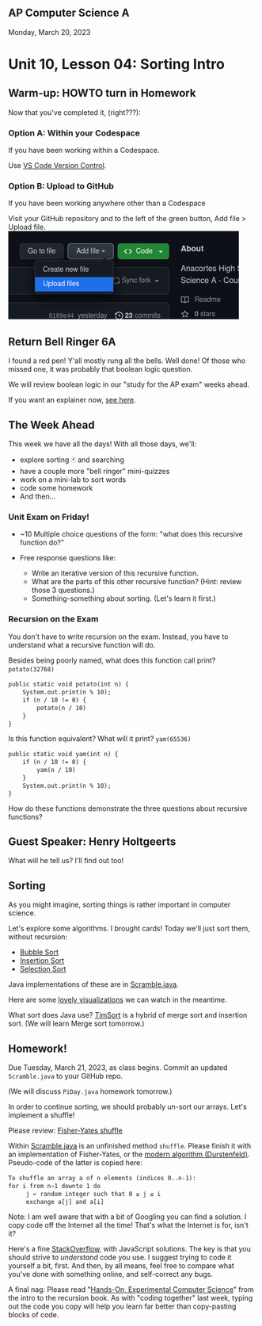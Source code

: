 ## AP Computer Science A

Monday, March 20, 2023

# Unit 10, Lesson 04: Sorting Intro

## Warm-up: HOWTO turn in Homework

Now that you've completed it, (right???):

### Option A: Within your Codespace

If you have been working within a Codespace.

Use [VS Code Version Control](../git/README.md).

### Option B: Upload to GitHub

If you have been working anywhere other than a Codespace

Visit your GitHub repository and to the left of the green button, Add file > Upload file.
![Upload files](../git/upload-files.png)

## Return Bell Ringer 6A

I found a red pen! Y'all mostly rung all the bells. Well done! Of those who missed one, it was probably that boolean logic question.

We will review boolean logic in our "study for the AP exam" weeks ahead.

If you want an explainer now, [see here](booleans.md).

## The Week Ahead

This week we have all the days! With all those days, we'll:

- explore sorting 🃏 and searching
- have a couple more "bell ringer" mini-quizzes
- work on a mini-lab to sort words
- code some homework
- And then...

### Unit Exam on Friday!

- ~10 Multiple choice questions of the form: "what does this recursive function do?"

- Free response questions like:
  - Write an iterative version of this recursive function.
  - What are the parts of this other recursive function? (Hint: review those 3 questions.)
  - Something-something about sorting. (Let's learn it first.)

### Recursion on the Exam

You don't have to write recursion on the exam. Instead, you have to understand what a recursive function will do.

Besides being poorly named, what does this function call print? `potato(32768)`

```
public static void potato(int n) {
    System.out.print(n % 10);
    if (n / 10 != 0) {
        potato(n / 10)
    }
}
```

Is this function equivalent? What will it print? `yam(65536)`

```
public static void yam(int n) {
    if (n / 10 != 0) {
        yam(n / 10)
    }
    System.out.print(n % 10);
}
```

How do these functions demonstrate the three questions about recursive functions?

## Guest Speaker: Henry Holtgeerts

What will he tell us? I'll find out too!

## Sorting

As you might imagine, sorting things is rather important in computer science.

Let's explore some algorithms. I brought cards! Today we'll just sort them, without recursion:

- [Bubble Sort](https://en.wikipedia.org/wiki/Bubble_sort)
- [Insertion Sort](https://en.wikipedia.org/wiki/Insertion_sort)
- [Selection Sort](https://en.wikipedia.org/wiki/Selection_sort)

Java implementations of these are in [Scramble.java](Scramble.java).

Here are some [lovely visualizations](https://www.cs.usfca.edu/~galles/visualization/ComparisonSort.html) we can watch in the meantime.

What sort does Java use? [TimSort](https://en.wikipedia.org/wiki/Timsort) is a hybrid of merge sort and insertion sort. (We will learn Merge sort tomorrow.)

## Homework!

Due Tuesday, March 21, 2023, as class begins. Commit an updated `Scramble.java` to your GitHub repo.

(We will discuss `PiDay.java` homework tomorrow.)

In order to continue sorting, we should probably un-sort our arrays. Let's implement a shuffle!

Please review: [Fisher-Yates shuffle](https://en.wikipedia.org/wiki/Fisher%E2%80%93Yates_shuffle)

Within [Scramble.java](Scramble.java) is an unfinished method `shuffle`. Please finish it with an implementation of Fisher-Yates, or the [modern algorithm (Durstenfeld)](https://en.wikipedia.org/wiki/Fisher%E2%80%93Yates_shuffle#The_modern_algorithm). Pseudo-code of the latter is copied here:

```
To shuffle an array a of n elements (indices 0..n-1):
for i from n−1 downto 1 do
     j ← random integer such that 0 ≤ j ≤ i
     exchange a[j] and a[i]
```

Note: I am well aware that with a bit of Googling you can find a solution. I copy code off the Internet all the time! That's what the Internet is for, isn't it?

Here's a fine [StackOverflow](https://stackoverflow.com/questions/2450954/how-to-randomize-shuffle-a-javascript-array), with JavaScript solutions. The key is that you should strive to _understand_ code you use. I suggest trying to code it yourself a bit, first. And then, by all means, feel free to compare what you've done with something online, and self-correct any bugs.

A final nag: Please read "[Hands-On, Experimental Computer Science](https://inventwithpython.com/recursion/chapter0.html#calibre_link-244)" from the intro to the recursion book. As with "coding together" last week, typing out the code you copy will help you learn far better than copy-pasting blocks of code.
